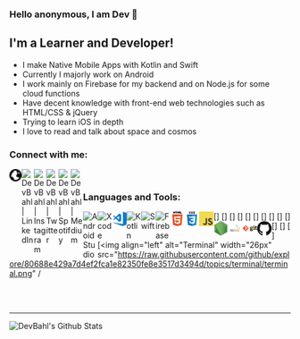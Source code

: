 ### Hello anonymous, I am Dev 👋

## I'm a Learner and Developer!

- I make Native Mobile Apps with Kotlin and Swift
- Currently I majorly work on Android
- I work mainly on Firebase for my backend and on Node.js for some cloud functions
- Have decent knowledge with front-end web technologies such as HTML/CSS & jQuery
- Trying to learn iOS in depth
- I love to read and talk about space and cosmos

### Connect with me:

[<img align="left" alt="DevBahl" width="22px" src="https://raw.githubusercontent.com/iconic/open-iconic/master/svg/globe.svg" />][website]
[<img align="left" alt="DevBahl | LinkedIn" width="22px" src="https://cdn.jsdelivr.net/npm/simple-icons@v3/icons/linkedin.svg" />][linkedin]
[<img align="left" alt="DevBahl | Instagram" width="22px" src="https://cdn.jsdelivr.net/npm/simple-icons@v3/icons/instagram.svg" />][instagram]
[<img align="left" alt="DevBahl | Twitter" width="22px" src="https://cdn.jsdelivr.net/npm/simple-icons@v3/icons/twitter.svg" />][twitter]
[<img align="left" alt="DevBahl | Spotify" width="22px" src="https://cdn.jsdelivr.net/npm/simple-icons@v3/icons/spotify.svg" />][spotify]
[<img align="left" alt="DevBahl | Medium" width="22px" src="https://cdn.jsdelivr.net/npm/simple-icons@v3/icons/medium.svg" />][medium]
<br />

### Languages and Tools:

[<img align="left" alt="Android Studio" width="26px" src="https://img.icons8.com/fluent/48/000000/android-os.png" />]
[<img align="left" alt="Xcode" width="26px" src="https://img.icons8.com/color/48/000000/xcode.png" />]
[<img align="left" alt="Visual Studio Code" width="26px" src="https://raw.githubusercontent.com/github/explore/80688e429a7d4ef2fca1e82350fe8e3517d3494d/topics/visual-studio-code/visual-studio-code.png" />]
[<img align="left" alt="Kotlin" width="26px" src="https://img.icons8.com/color/48/000000/kotlin.png"/>]
[<img align="left" alt="Swift" width="26px" src="https://img.icons8.com/fluent/48/000000/swift.png"/>]
[<img align="left" alt="Firebase" width="26px" src="https://img.icons8.com/color/48/000000/firebase.png"/>]
[<img align="left" alt="HTML5" width="26px" src="https://raw.githubusercontent.com/github/explore/80688e429a7d4ef2fca1e82350fe8e3517d3494d/topics/html/html.png" />]
[<img align="left" alt="CSS3" width="26px" src="https://raw.githubusercontent.com/github/explore/80688e429a7d4ef2fca1e82350fe8e3517d3494d/topics/css/css.png" />]
[<img align="left" alt="JavaScript" width="26px" src="https://raw.githubusercontent.com/github/explore/80688e429a7d4ef2fca1e82350fe8e3517d3494d/topics/javascript/javascript.png" />]
[<img align="left" alt="Node.js" width="26px" src="https://raw.githubusercontent.com/github/explore/80688e429a7d4ef2fca1e82350fe8e3517d3494d/topics/nodejs/nodejs.png" />]
[<img align="left" alt="MySQL" width="26px" src="https://raw.githubusercontent.com/github/explore/80688e429a7d4ef2fca1e82350fe8e3517d3494d/topics/mysql/mysql.png" />]
[<img align="left" alt="Git" width="26px" src="https://raw.githubusercontent.com/github/explore/80688e429a7d4ef2fca1e82350fe8e3517d3494d/topics/git/git.png" />]
[<img align="left" alt="GitHub" width="26px" src="https://raw.githubusercontent.com/github/explore/78df643247d429f6cc873026c0622819ad797942/topics/github/github.png" />]
[<img align="left" alt="Terminal" width="26px" src="https://raw.githubusercontent.com/github/explore/80688e429a7d4ef2fca1e82350fe8e3517d3494d/topics/terminal/terminal.png" /

<br />
<br />

---

<img align="left" alt="DevBahl's Github Stats" src="https://github-readme-stats.vercel.app/api?username=DevBahl&show_icons=true&hide_border=true&count_private=true&hide=prs,issues" />

[website]: https://www.bahldev.com/
[twitter]: https://twitter.com/devbahl12
[instagram]: https://www.instagram.com/devbahl
[linkedin]: https://www.linkedin.com/in/devbahl
[spotify]: https://open.spotify.com/playlist/0C3o7WhQrnniGsWzXshNdY?si=fzEgq0HSTyS5bectgN8bJw
[medium]: https://medium.com/@devbahl12